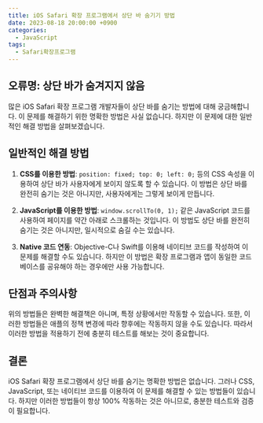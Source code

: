 ```yaml
---
title: iOS Safari 확장 프로그램에서 상단 바 숨기기 방법
date: 2023-08-18 20:00:00 +0900
categories:
  - JavaScript
tags:
  - Safari확장프로그램
---
```


## 오류명: 상단 바가 숨겨지지 않음

많은 iOS Safari 확장 프로그램 개발자들이 상단 바를 숨기는 방법에 대해 궁금해합니다. 이 문제를 해결하기 위한 명확한 방법은 사실 없습니다. 하지만 이 문제에 대한 일반적인 해결 방법을 살펴보겠습니다.

## 일반적인 해결 방법

1. **CSS를 이용한 방법**: `position: fixed; top: 0; left: 0;` 등의 CSS 속성을 이용하여 상단 바가 사용자에게 보이지 않도록 할 수 있습니다. 이 방법은 상단 바를 완전히 숨기는 것은 아니지만, 사용자에게는 그렇게 보이게 만듭니다.

2. **JavaScript를 이용한 방법**: `window.scrollTo(0, 1);` 같은 JavaScript 코드를 사용하여 페이지를 약간 아래로 스크롤하는 것입니다. 이 방법도 상단 바를 완전히 숨기는 것은 아니지만, 일시적으로 숨길 수는 있습니다.

3. **Native 코드 연동**: Objective-C나 Swift를 이용해 네이티브 코드를 작성하여 이 문제를 해결할 수도 있습니다. 하지만 이 방법은 확장 프로그램과 앱이 동일한 코드 베이스를 공유해야 하는 경우에만 사용 가능합니다.

## 단점과 주의사항

위의 방법들은 완벽한 해결책은 아니며, 특정 상황에서만 작동할 수 있습니다. 또한, 이러한 방법들은 애플의 정책 변경에 따라 향후에는 작동하지 않을 수도 있습니다. 따라서 이러한 방법을 적용하기 전에 충분히 테스트를 해보는 것이 중요합니다.

## 결론

iOS Safari 확장 프로그램에서 상단 바를 숨기는 명확한 방법은 없습니다. 그러나 CSS, JavaScript, 또는 네이티브 코드를 이용하여 이 문제를 해결할 수 있는 방법들이 있습니다. 하지만 이러한 방법들이 항상 100% 작동하는 것은 아니므로, 충분한 테스트와 검증이 필요합니다.